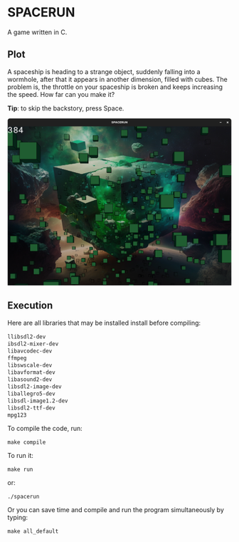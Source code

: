 # SPACERUN

A game written in C.
## Plot
A spaceship is heading to a strange object, suddenly falling into a wormhole, after that it appears in another dimension, filled with cubes. The problem is, the throttle on your spaceship is broken and keeps increasing the speed. How far can you make it?

**Tip**: to skip the backstory, press Space.

![Gameplay](https://github.com/MLO73/SPACERUN/blob/main/resources/Screenshot.png?raw=true)

## Execution
Here are all libraries that may be installed install before compiling:
```
llibsdl2-dev
ibsdl2-mixer-dev
libavcodec-dev
ffmpeg
libswscale-dev
libavformat-dev
libasound2-dev
libsdl2-image-dev
liballegro5-dev
libsdl-image1.2-dev
libsdl2-ttf-dev
mpg123
```
To compile the code, run:

    make compile
To run it:

    make run
or:

    ./spacerun
Or you can save time and compile and run the program simultaneously by typing:

    make all_default
